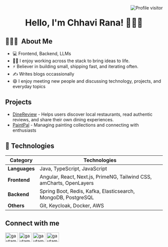 <a href="https://komarev.com/ghpvc/?username=AryanBisht-03">
  <img align="right" src="https://komarev.com/ghpvc/?username=rana-chhavi&label=Visitors&color=0e75b6&style=flat" alt="Profile visitor" />
</a>


<h1 align="center">Hello, I'm Chhavi Rana! 👋👨‍💻</h1>


## 👨🏻‍💻 &nbsp;About Me
- 💻 Frontend, Backend, LLMs
- 👨‍💻 I enjoy working across the stack to bring ideas to life.
- ⚡️ Believer in building small, shipping fast, and iterating often.
- ✍️ Writes blogs occassionally
- 😄 I enjoy meeting new people and discussing technology, projects, and everyday topics



## Projects
- [DineReview](https://github.com/rana-chhavi/DineReview) - Helps users discover local restaurants, read authentic reviews, and share their own dining experiences.
- [PaintPal](https://github.com/rana-chhavi/PaintPal) - Managing painting collections and connecting with enthusiasts


## 🚀 Technologies

| Category   | Technologies                                                                 |
|------------|------------------------------------------------------------------------------|
| **Languages** | Java, TypeScript, JavaScript                                                  |
| **Frontend**  | Angular, React, Next.js, PrimeNG, Tailwind CSS, amCharts, OpenLayers         |
| **Backend**   | Spring Boot, Redis, Kafka, Elasticsearch, MongoDB, PostgreSQL                |
| **Others**    | Git, Keycloak, Docker, AWS                                                   |


## Connect with me
<p align="left">
<a href="https://dev.to/chhavirana" target="blank"><img align="center" src="https://media2.dev.to/dynamic/image/quality=100/https://dev-to-uploads.s3.amazonaws.com/uploads/logos/resized_logo_UQww2soKuUsjaOGNB38o.png" alt="gautamkrishnar" height="30" width="40" /></a>
<a href="https://twitter.com/chhavi_rana_" target="blank"><img align="center" src="https://raw.githubusercontent.com/rahuldkjain/github-profile-readme-generator/master/src/images/icons/Social/twitter.svg" alt="gautamkrishnar" height="30" width="40" /></a>
<a href="https://linkedin.com/in/chhavirana" target="blank"><img align="center" src="https://raw.githubusercontent.com/rahuldkjain/github-profile-readme-generator/master/src/images/icons/Social/linked-in-alt.svg" alt="gautamkrishnar" height="30" width="40" /></a>
<a href="https://instagram.com/_chhavi.rana" target="blank"><img align="center" src="https://raw.githubusercontent.com/rahuldkjain/github-profile-readme-generator/master/src/images/icons/Social/instagram.svg" alt="gautamkrishnar" height="30" width="40" /></a>


